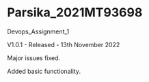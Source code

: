 # Parsika_2021MT93698

Devops_Assignment_1


V1.0.1 - Released - 13th November 2022

Major issues fixed.

Added basic functionality.

